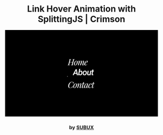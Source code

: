 <div align="center">

# Link Hover Animation with SplittingJS | Crimson

<img src="admin/base.png">

### by <a href="https://github.com/python019">SUBUX</a>

</div>